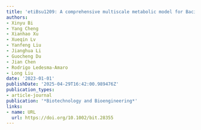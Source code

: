 ```yaml
---
title: 'etiBsu1209: A comprehensive multiscale metabolic model for Bacillus subtilis'
authors:
- Xinyu Bi
- Yang Cheng
- Xianhao Xu
- Xueqin Lv
- Yanfeng Liu
- Jianghua Li
- Guocheng Du
- Jian Chen
- Rodrigo Ledesma‐Amaro
- Long Liu
date: '2023-01-01'
publishDate: '2025-04-29T16:42:00.989476Z'
publication_types:
- article-journal
publication: '*Biotechnology and Bioengineering*'
links:
- name: URL
  url: https://doi.org/10.1002/bit.28355
---
```

